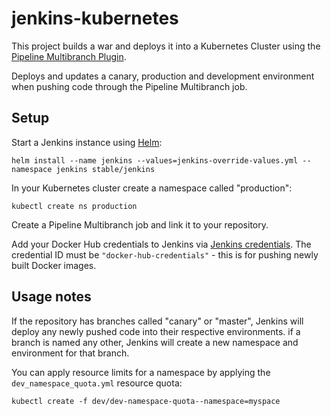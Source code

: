 # jenkins-kubernetes

This project builds a war and deploys it into a Kubernetes Cluster using the [Pipeline Multibranch Plugin](https://wiki.jenkins.io/display/JENKINS/Pipeline+Multibranch+Plugin).

Deploys and updates a canary, production and development environment when pushing code through the Pipeline Multibranch job.

## Setup
Start a Jenkins instance using [Helm](https://github.com/kubernetes/helm):
```
helm install --name jenkins --values=jenkins-override-values.yml --namespace jenkins stable/jenkins
```

In your Kubernetes cluster create a namespace called "production":
```
kubectl create ns production
```

Create a Pipeline Multibranch job and link it to your repository.

Add your Docker Hub credentials to Jenkins via [Jenkins credentials](https://jenkins.io/doc/book/using/using-credentials/).
The credential ID must be `"docker-hub-credentials"` - this is for pushing newly built Docker images.

## Usage notes
If the repository has branches called "canary" or "master", Jenkins will deploy any newly pushed code into their respective
environments. if a branch is named any other, Jenkins will create a new namespace and environment for that branch.

You can apply resource limits for a namespace by applying the `dev_namespace_quota.yml` resource quota:
```
kubectl create -f dev/dev-namespace-quota--namespace=myspace
```
